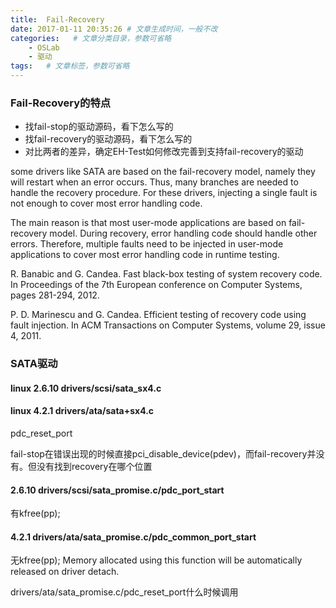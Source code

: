 ```yaml
---
title:  Fail-Recovery
date: 2017-01-11 20:35:26 # 文章生成时间，一般不改
categories:   # 文章分类目录，参数可省略
    - OSLab
    - 驱动
tags:   # 文章标签，参数可省略
---
```

### Fail-Recovery的特点
* 找fail-stop的驱动源码，看下怎么写的
* 找fail-recovery的驱动源码，看下怎么写的
* 对比两者的差异，确定EH-Test如何修改完善到支持fail-recovery的驱动


some drivers like SATA are based on the
fail-recovery model, namely they will restart when an
error occurs. Thus, many branches are needed to handle
the recovery procedure. For these drivers, injecting a
single fault is not enough to cover most error handling
code.



The main reason is that
most user-mode applications are based on fail-recovery
model. During recovery, error handling code should
handle other errors. Therefore, multiple faults need to
be injected in user-mode applications to cover most
error handling code in runtime testing.



R. Banabic and G. Candea. Fast black-box testing of system
recovery code. In Proceedings of the 7th European
conference on Computer Systems, pages 281-294, 2012.



P. D. Marinescu and G. Candea. Efficient testing of recovery
code using fault injection. In ACM Transactions
on Computer Systems, volume 29, issue 4, 2011.

<!--more-->

### SATA驱动
#### linux 2.6.10 drivers/scsi/sata_sx4.c


#### linux 4.2.1 drivers/ata/sata+sx4.c
pdc_reset_port


fail-stop在错误出现的时候直接pci_disable_device(pdev)，而fail-recovery并没有。但没有找到recovery在哪个位置


#### 2.6.10 drivers/scsi/sata_promise.c/pdc_port_start
有kfree(pp);

#### 4.2.1 drivers/ata/sata_promise.c/pdc_common_port_start
无kfree(pp);
Memory allocated using this function will be automatically released on driver detach.

drivers/ata/sata_promise.c/pdc_reset_port什么时候调用

